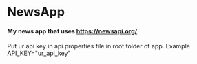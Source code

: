 # NewsApp
#### My news app that uses https://newsapi.org/
Put ur api key in api.properties file in root folder of app.
Example API_KEY="ur_api_key"

